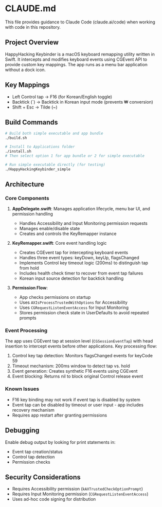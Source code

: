 # CLAUDE.md

This file provides guidance to Claude Code (claude.ai/code) when working with code in this repository.

## Project Overview

HappyHacking Keybinder is a macOS keyboard remapping utility written in Swift. It intercepts and modifies keyboard events using CGEvent API to provide custom key mappings. The app runs as a menu bar application without a dock icon.

## Key Mappings

- Left Control tap → F16 (for Korean/English toggle)
- Backtick (`) → Backtick in Korean input mode (prevents ₩ conversion)
- Shift + Esc → Tilde (~)

## Build Commands

```bash
# Build both simple executable and app bundle
./build.sh

# Install to Applications folder
./install.sh
# Then select option 1 for app bundle or 2 for simple executable

# Run simple executable directly (for testing)
./HappyHackingKeybinder_simple
```

## Architecture

### Core Components

1. **AppDelegate.swift**: Manages application lifecycle, menu bar UI, and permission handling
   - Handles Accessibility and Input Monitoring permission requests
   - Manages enable/disable state
   - Creates and controls the KeyRemapper instance

2. **KeyRemapper.swift**: Core event handling logic
   - Creates CGEvent tap for intercepting keyboard events
   - Handles three event types: keyDown, keyUp, flagsChanged
   - Implements Control key timeout logic (200ms) to distinguish tap from hold
   - Includes health check timer to recover from event tap failures
   - Korean input source detection for backtick handling

3. **Permission Flow**:
   - App checks permissions on startup
   - Uses `AXIsProcessTrustedWithOptions` for Accessibility
   - Uses `CGRequestListenEventAccess` for Input Monitoring
   - Stores permission check state in UserDefaults to avoid repeated prompts

### Event Processing

The app uses CGEvent tap at session level (`CGSessionEventTap`) with head insertion to intercept events before other applications. Key processing flow:

1. Control key tap detection: Monitors flagsChanged events for keyCode 59
2. Timeout mechanism: 200ms window to detect tap vs. hold
3. Event generation: Creates synthetic F16 events using CGEvent
4. Event blocking: Returns nil to block original Control release event

### Known Issues

- F16 key binding may not work if event tap is disabled by system
- Event tap can be disabled by timeout or user input - app includes recovery mechanism
- Requires app restart after granting permissions

## Debugging

Enable debug output by looking for print statements in:
- Event tap creation/status
- Control tap detection
- Permission checks

## Security Considerations

- Requires Accessibility permission (`kAXTrustedCheckOptionPrompt`)
- Requires Input Monitoring permission (`CGRequestListenEventAccess`)
- Uses ad-hoc code signing for distribution
